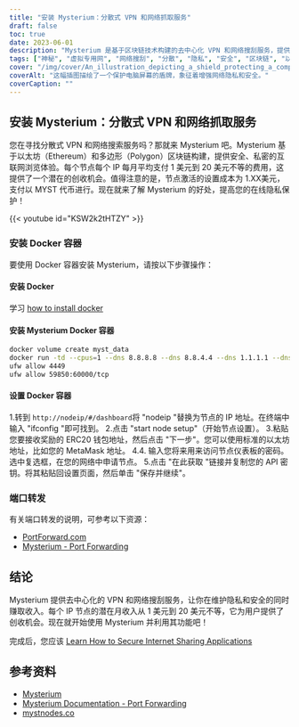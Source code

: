 ```yaml
---
title: "安装 Mysterium：分散式 VPN 和网络抓取服务"
draft: false
toc: true
date: 2023-06-01
description: "Mysterium 是基于区块链技术构建的去中心化 VPN 和网络搜刮服务，提供安全浏览和创收机会。"
tags: ["神秘", "虚拟专用网", "网络搜刮", "分散", "隐私", "安全", "区块链", "以太坊", "多边形", "网络浏览", "创收机会", "Docker", "设置", "端口转发", "分散式虚拟专用网", "网络搜刮服务", "安全浏览", "收益", "区块链技术", "在线隐私", "Docker 容器", "节点设置", "IP 地址", "ERC20 钱包", "元掩码地址", "API 密钥", "端口转发说明", "PortForward.com", "神秘文件"]
cover: "/img/cover/An_illustration_depicting_a_shield_protecting_a_computer.png"
coverAlt: "这幅插图描绘了一个保护电脑屏幕的盾牌，象征着增强网络隐私和安全。"
coverCaption: ""
---
```


## 安装 Mysterium：分散式 VPN 和网络抓取服务

您在寻找分散式 VPN 和网络搜索服务吗？那就来 Mysterium 吧。Mysterium 基于以太坊（Ethereum）和多边形（Polygon）区块链构建，提供安全、私密的互联网浏览体验。每个节点每个 IP 每月平均支付 1 美元到 20 美元不等的费用，这提供了一个潜在的创收机会。值得注意的是，节点激活的设置成本为 1.XX美元，支付以 MYST 代币进行。现在就来了解 Mysterium 的好处，提高您的在线隐私保护！

{{< youtube id="KSW2k2tHTZY" >}}

### 安装 Docker 容器
要使用 Docker 容器安装 Mysterium，请按以下步骤操作：

#### 安装 Docker

学习 [how to install docker](https://simeononsecurity.com/other/creating-profitable-low-powered-crypto-miners/#installing-docker)

#### 安装 Mysterium Docker 容器

```bash
docker volume create myst_data
docker run -td --cpus=1 --dns 8.8.8.8 --dns 8.8.4.4 --dns 1.1.1.1 --dns 1.0.0.1 --dns 9.9.9.9 --hostname myst --cap-add NET_ADMIN --network=host -p 4449:4449 -p 59850-60000:59850-60000 --name myst --device=/dev/net/tun  -v myst_data:/var/lib/mysterium-node mysteriumnetwork/myst:latest --udp.ports=59850:60000 service --agreed-terms-and-conditions
ufw allow 4449
ufw allow 59850:60000/tcp
```
#### 设置 Docker 容器

1.转到 `http://nodeip/#/dashboard`将 "nodeip "替换为节点的 IP 地址。在终端中输入 "ifconfig "即可找到。
2.点击 "start node setup"（开始节点设置）。
3.粘贴您要接收奖励的 ERC20 钱包地址，然后点击 "下一步"。您可以使用标准的以太坊地址，比如您的 MetaMask 地址。
4.4. 输入您将来用来访问节点仪表板的密码。选中复选框，在您的网络中申请节点。
5.点击 "在此获取 "链接并复制您的 API 密钥。将其粘贴回设置页面，然后单击 "保存并继续"。

### 端口转发

有关端口转发的说明，可参考以下资源：

- [PortForward.com](https://portforward.com/)
- [Mysterium - Port Forwarding](https://docs.mysterium.network/troubleshooting/port-forwarding)

## 结论

Mysterium 提供去中心化的 VPN 和网络搜刮服务，让你在维护隐私和安全的同时赚取收入。每个 IP 节点的潜在月收入从 1 美元到 20 美元不等，它为用户提供了创收机会。现在就开始使用 Mysterium 并利用其功能吧！

完成后，您应该 [Learn How to Secure Internet Sharing Applications](https://simeononsecurity.com/other/how-to-secure-internet-sharing-applications/)

## 参考资料

- [Mysterium](https://www.mysterium.network/)
- [Mysterium Documentation - Port Forwarding](https://docs.mysterium.network/troubleshooting/port-forwarding)
- [mystnodes.co](https://mystnodes.co/?referral_code=dZxIcDEWgjh8b5kviefiC7RFBInonroaPFHr2ztm)
